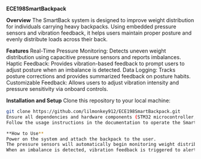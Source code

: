 **ECE198SmartBackpack**

**Overview**
The SmartBack system is designed to improve weight distribution for individuals carrying heavy backpacks. Using embedded pressure sensors and vibration feedback, it helps users maintain proper posture and evenly distribute loads across their back.

**Features**
Real-Time Pressure Monitoring: Detects uneven weight distribution using capacitive pressure sensors and reports imbalances.
Haptic Feedback: Provides vibration-based feedback to prompt users to adjust posture when an imbalance is detected.
Data Logging: Tracks posture corrections and provides summarized feedback on posture habits.
Customizable Feedback: Allows users to adjust vibration intensity and pressure sensitivity via onboard controls.

**Installation and Setup**
Clone this repository to your local machine:
```bash
git clone https://github.com/lilmonkey912/ECE198SmartBackpack.git
Ensure all dependencies and hardware components (STM32 microcontroller, pressure sensors, vibration motor, etc.) are correctly installed and connected.
Follow the usage instructions in the documentation to operate the SmartBack system.

**How to Use**
Power on the system and attach the backpack to the user.
The pressure sensors will automatically begin monitoring weight distribution.
When an imbalance is detected, vibration feedback is triggered to alert the user.
